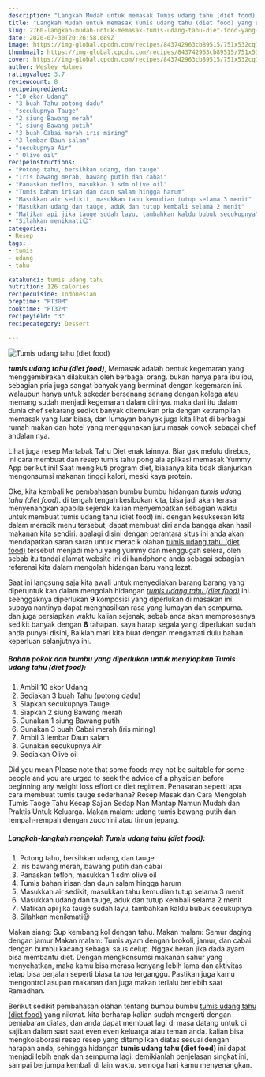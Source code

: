 ```yaml
---
description: "Langkah Mudah untuk memasak Tumis udang tahu (diet food) yang Bisa Manjain Lidah"
title: "Langkah Mudah untuk memasak Tumis udang tahu (diet food) yang Bisa Manjain Lidah"
slug: 2760-langkah-mudah-untuk-memasak-tumis-udang-tahu-diet-food-yang-bisa-manjain-lidah
date: 2020-07-30T20:26:58.089Z
image: https://img-global.cpcdn.com/recipes/843742963cb89515/751x532cq70/tumis-udang-tahu-diet-food-foto-resep-utama.jpg
thumbnail: https://img-global.cpcdn.com/recipes/843742963cb89515/751x532cq70/tumis-udang-tahu-diet-food-foto-resep-utama.jpg
cover: https://img-global.cpcdn.com/recipes/843742963cb89515/751x532cq70/tumis-udang-tahu-diet-food-foto-resep-utama.jpg
author: Wesley Holmes
ratingvalue: 3.7
reviewcount: 8
recipeingredient:
- "10 ekor Udang"
- "3 buah Tahu potong dadu"
- "secukupnya Tauge"
- "2 siung Bawang merah"
- "1 siung Bawang putih"
- "3 buah Cabai merah iris miring"
- "3 lembar Daun salam"
- "secukupnya Air"
- " Olive oil"
recipeinstructions:
- "Potong tahu, bersihkan udang, dan tauge"
- "Iris bawang merah, bawang putih dan cabai"
- "Panaskan teflon, masukkan 1 sdm olive oil"
- "Tumis bahan irisan dan daun salam hingga harum"
- "Masukkan air sedikit, masukkan tahu kemudian tutup selama 3 menit"
- "Masukkan udang dan tauge, aduk dan tutup kembali selama 2 menit"
- "Matikan api jika tauge sudah layu, tambahkan kaldu bubuk secukupnya"
- "Silahkan menikmati😉"
categories:
- Resep
tags:
- tumis
- udang
- tahu

katakunci: tumis udang tahu 
nutrition: 126 calories
recipecuisine: Indonesian
preptime: "PT30M"
cooktime: "PT37M"
recipeyield: "3"
recipecategory: Dessert

---
```



![Tumis udang tahu (diet food)](https://img-global.cpcdn.com/recipes/843742963cb89515/751x532cq70/tumis-udang-tahu-diet-food-foto-resep-utama.jpg)

<b><i>tumis udang tahu (diet food)</i></b>, Memasak adalah bentuk kegemaran yang menggembirakan dilakukan oleh berbagai orang. bukan hanya para ibu ibu, sebagian pria juga sangat banyak yang berminat dengan kegemaran ini. walaupun hanya untuk sekedar bersenang senang dengan kolega atau memang sudah menjadi kegemaran dalam dirinya. maka dari itu dalam dunia chef sekarang sedikit banyak ditemukan pria dengan ketrampilan memasak yang luar biasa, dan lumayan banyak juga kita lihat di berbagai rumah makan dan hotel yang menggunakan juru masak cowok sebagai chef andalan nya.

Lihat juga resep Martabak Tahu Diet enak lainnya. Biar gak melulu direbus, ini cara membuat dan resep tumis tahu pong ala aplikasi memasak Yummy App berikut ini! Saat mengikuti program diet, biasanya kita tidak dianjurkan mengonsumsi makanan tinggi kalori, meski kaya protein.

Oke, kita kembali ke pembahasan bumbu bumbu hidangan <i>tumis udang tahu (diet food)</i>. di tengah tengah kesibukan kita, bisa jadi akan terasa menyenangkan apabila sejenak kalian menyempatkan sebagian waktu untuk membuat tumis udang tahu (diet food) ini. dengan kesuksesan kita dalam meracik menu tersebut, dapat membuat diri anda bangga akan hasil makanan kita sendiri. apalagi disini dengan perantara situs ini anda akan mendapatkan saran saran untuk meracik olahan <u>tumis udang tahu (diet food)</u> tersebut menjadi menu yang yummy dan menggugah selera, oleh sebab itu tandai alamat website ini di handphone anda sebagai sebagian referensi kita dalam mengolah hidangan baru yang lezat.


Saat ini langsung saja kita awali untuk menyediakan barang barang yang diperuntuk kan dalam mengolah hidangan <u><i>tumis udang tahu (diet food)</i></u> ini. seenggaknya diperlukan <b>9</b> komposisi yang diperlukan di masakan ini. supaya nantinya dapat menghasilkan rasa yang lumayan dan sempurna. dan juga persiapkan waktu kalian sejenak, sebab anda akan memprosesnya sedikit banyak dengan <b>8</b> tahapan. saya harap segala yang diperlukan sudah anda punyai disini, Baiklah mari kita buat dengan mengamati dulu bahan keperluan selanjutnya ini.

<!--inarticleads1-->

##### Bahan pokok dan bumbu yang diperlukan untuk menyiapkan Tumis udang tahu (diet food):

1. Ambil 10 ekor Udang
1. Sediakan 3 buah Tahu (potong dadu)
1. Siapkan secukupnya Tauge
1. Siapkan 2 siung Bawang merah
1. Gunakan 1 siung Bawang putih
1. Gunakan 3 buah Cabai merah (iris miring)
1. Ambil 3 lembar Daun salam
1. Gunakan secukupnya Air
1. Sediakan  Olive oil


Did you mean Please note that some foods may not be suitable for some people and you are urged to seek the advice of a physician before beginning any weight loss effort or diet regimen. Penasaran seperti apa cara membuat tumis tauge sederhana? Resep Masak dan Cara Mengolah Tumis Taoge Tahu Kecap Sajian Sedap Nan Mantap Namun Mudah dan Praktis Untuk Keluarga. Makan malam: udang tumis bawang putih dan rempah-rempah dengan zucchini atau timun jepang. 

<!--inarticleads2-->

##### Langkah-langkah mengolah Tumis udang tahu (diet food):

1. Potong tahu, bersihkan udang, dan tauge
1. Iris bawang merah, bawang putih dan cabai
1. Panaskan teflon, masukkan 1 sdm olive oil
1. Tumis bahan irisan dan daun salam hingga harum
1. Masukkan air sedikit, masukkan tahu kemudian tutup selama 3 menit
1. Masukkan udang dan tauge, aduk dan tutup kembali selama 2 menit
1. Matikan api jika tauge sudah layu, tambahkan kaldu bubuk secukupnya
1. Silahkan menikmati😉


Makan siang: Sup kembang kol dengan tahu. Makan malam: Semur daging dengan jamur Makan malam: Tumis ayam dengan brokoli, jamur, dan cabai dengan bumbu kacang sebagai saus celup. Nggak heran jika dada ayam bisa membantu diet. Dengan mengkonsumsi makanan sahur yang menyehatkan, maka kamu bisa merasa kenyang lebih lama dan aktivitas tetap bisa berjalan seperti biasa tanpa terganggu. Pastikan juga kamu mengontrol asupan makanan dan juga makan terlalu berlebih saat Ramadhan. 

Berikut sedikit pembahasan olahan tentang bumbu bumbu <u>tumis udang tahu (diet food)</u> yang nikmat. kita berharap kalian sudah mengerti dengan penjabaran diatas, dan anda dapat membuat lagi di masa datang untuk di sajikan dalam saat saat even even keluarga atau teman anda. kalian bisa mengkolaborasi resep resep yang ditampilkan diatas sesuai dengan harapan anda, sehingga hidangan <b>tumis udang tahu (diet food)</b> ini dapat menjadi lebih enak dan sempurna lagi. demikianlah penjelasan singkat ini, sampai berjumpa kembali di lain waktu. semoga hari kamu menyenangkan.
